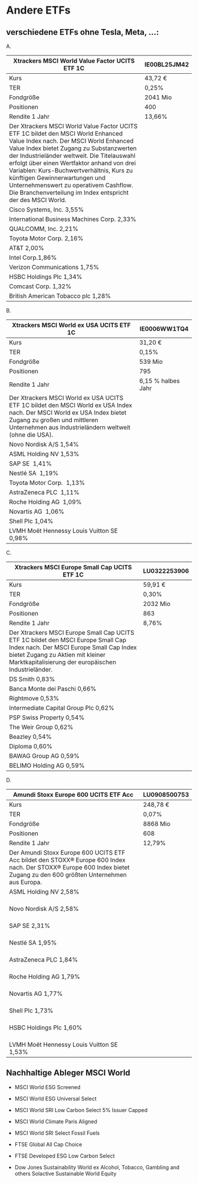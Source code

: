 # Andere ETFs

## verschiedene ETFs ohne Tesla, Meta, ...:

A.

| Xtrackers MSCI World Value Factor UCITS ETF 1C                                                                                                                                                                                                                                                                                                                                                                                                           | IE00BL25JM42 |
| -------------------------------------------------------------------------------------------------------------------------------------------------------------------------------------------------------------------------------------------------------------------------------------------------------------------------------------------------------------------------------------------------------------------------------------------------------- | ------------ |
| Kurs                                                                                                                                                                                                                                                                                                                                                                                                                                                     | 43,72 €      |
| TER                                                                                                                                                                                                                                                                                                                                                                                                                                                      | 0,25%        |
| Fondgröße                                                                                                                                                                                                                                                                                                                                                                                                                                                | 2041 Mio     |
| Positionen                                                                                                                                                                                                                                                                                                                                                                                                                                               | 400          |
| Rendite 1 Jahr                                                                                                                                                                                                                                                                                                                                                                                                                                           | 13,66%       |
| Der Xtrackers MSCI World Value Factor UCITS ETF 1C bildet den MSCI World Enhanced Value Index nach. Der MSCI World Enhanced Value Index bietet Zugang zu Substanzwerten der Industrieländer weltweit. Die Titelauswahl erfolgt über einen Wertfaktor anhand von drei Variablen: Kurs-Buchwertverhältnis, Kurs zu künftigen Gewinnerwartungen und Unternehmenswert zu operativem Cashflow. Die Branchenverteilung im Index entspricht der des MSCI World. |              |
| Cisco Systems, Inc. 3,55%                                                                                                                                                                                                                                                                                                                                                                                                                                |              |
| International Business Machines Corp. 2,33%                                                                                                                                                                                                                                                                                                                                                                                                              |              |
| QUALCOMM, Inc. 2,21%                                                                                                                                                                                                                                                                                                                                                                                                                                     |              |
| Toyota Motor Corp. 2,16%                                                                                                                                                                                                                                                                                                                                                                                                                                 |              |
| AT&T 2,00%                                                                                                                                                                                                                                                                                                                                                                                                                                               |              |
| Intel Corp.1,86%                                                                                                                                                                                                                                                                                                                                                                                                                                         |              |
| Verizon Communications 1,75%                                                                                                                                                                                                                                                                                                                                                                                                                             |              |
| HSBC Holdings Plc 1,34%                                                                                                                                                                                                                                                                                                                                                                                                                                  |              |
| Comcast Corp. 1,32%                                                                                                                                                                                                                                                                                                                                                                                                                                      |              |
| British American Tobacco plc 1,28%                                                                                                                                                                                                                                                                                                                                                                                                                       |              |

B.

| Xtrackers MSCI World ex USA UCITS ETF 1C                                                                                                                                                                          | IE0006WW1TQ4       |
| ----------------------------------------------------------------------------------------------------------------------------------------------------------------------------------------------------------------- | ------------------ |
| Kurs                                                                                                                                                                                                              | 31,20 €            |
| TER                                                                                                                                                                                                               | 0,15%              |
| Fondgröße                                                                                                                                                                                                         | 539 Mio            |
| Positionen                                                                                                                                                                                                        | 795                |
| Rendite 1 Jahr                                                                                                                                                                                                    | 6,15 % halbes Jahr |
| Der Xtrackers MSCI World ex USA UCITS ETF 1C bildet den MSCI World ex USA Index nach. Der MSCI World ex USA Index bietet Zugang zu großen und mittleren Unternehmen aus Industrieländern weltweit (ohne die USA). |                    |
| Novo Nordisk A/S 1,54%                                                                                                                                                                                            |                    |
| ASML Holding NV 1,53%                                                                                                                                                                                             |                    |
| SAP SE  1,41%                                                                                                                                                                                                     |                    |
| Nestlé SA  1,19%                                                                                                                                                                                                  |                    |
| Toyota Motor Corp.  1,13%                                                                                                                                                                                         |                    |
| AstraZeneca PLC  1,11%                                                                                                                                                                                            |                    |
| Roche Holding AG  1,09%                                                                                                                                                                                           |                    |
| Novartis AG  1,06%                                                                                                                                                                                                |                    |
| Shell Plc 1,04%                                                                                                                                                                                                   |                    |
| LVMH Moët Hennessy Louis Vuitton SE 0,98%                                                                                                                                                                         |                    |

C.

| Xtrackers MSCI Europe Small Cap UCITS ETF 1C                                                                                                                                                                             | LU0322253906 |
| ------------------------------------------------------------------------------------------------------------------------------------------------------------------------------------------------------------------------ | ------------ |
| Kurs                                                                                                                                                                                                                     | 59,91 €      |
| TER                                                                                                                                                                                                                      | 0,30%        |
| Fondgröße                                                                                                                                                                                                                | 2032 Mio     |
| Positionen                                                                                                                                                                                                               | 863          |
| Rendite 1 Jahr                                                                                                                                                                                                           | 8,76%        |
| Der Xtrackers MSCI Europe Small Cap UCITS ETF 1C bildet den MSCI Europe Small Cap Index nach. Der MSCI Europe Small Cap Index bietet Zugang zu Aktien mit kleiner Marktkapitalisierung der europäischen Industrieländer. |              |
| DS Smith  0,83%                                                                                                                                                                                                          |              |
| Banca Monte dei Paschi  0,66%                                                                                                                                                                                            |              |
| Rightmove 0,53%                                                                                                                                                                                                          |              |
| Intermediate Capital Group Plc 0,62%                                                                                                                                                                                     |              |
| PSP Swiss Property 0,54%                                                                                                                                                                                                 |              |
| The Weir Group  0,62%                                                                                                                                                                                                    |              |
| Beazley 0,54%                                                                                                                                                                                                            |              |
| Diploma 0,60%                                                                                                                                                                                                            |              |
| BAWAG Group AG 0,59%                                                                                                                                                                                                     |              |
| BELIMO Holding AG  0,59%                                                                                                                                                                                                 |              |

D.

| Amundi Stoxx Europe 600 UCITS ETF Acc                                                                                                                                   | LU0908500753 |
| ----------------------------------------------------------------------------------------------------------------------------------------------------------------------- | ------------ |
| Kurs                                                                                                                                                                    | 248,78 €     |
| TER                                                                                                                                                                     | 0,07%        |
| Fondgröße                                                                                                                                                               | 8868 Mio     |
| Positionen                                                                                                                                                              | 608          |
| Rendite 1 Jahr                                                                                                                                                          | 12,79%       |
| Der Amundi Stoxx Europe 600 UCITS ETF Acc bildet den STOXX® Europe 600 Index nach. Der STOXX® Europe 600 Index bietet Zugang zu den 600 größten Unternehmen aus Europa. |              |
| ASML Holding NV 2,58%                                                                                                                                                   |              |
| <br/>Novo Nordisk A/S 2,58%                                                                                                                                             |              |
| <br/>SAP SE 2,31%                                                                                                                                                       |              |
| <br/>Nestlé SA 1,95%                                                                                                                                                    |              |
| <br/>AstraZeneca PLC 1,84%                                                                                                                                              |              |
| <br/>Roche Holding AG 1,79%                                                                                                                                             |              |
| <br/>Novartis AG 1,77%                                                                                                                                                  |              |
| <br/>Shell Plc 1,73%                                                                                                                                                    |              |
| <br/>HSBC Holdings Plc 1,60%                                                                                                                                            |              |
| <br/>LVMH Moët Hennessy Louis Vuitton SE 1,53%                                                                                                                          |              |

## Nachhaltige Ableger MSCI World

- MSCI World ESG Screened

- MSCI World ESG Universal Select

- MSCI World SRI Low Carbon Select 5% Issuer Capped

- MSCI World Climate Paris Aligned

- MSCI World SRI Select Fossil Fuels

- FTSE Global All Cap Choice

- FTSE Developed ESG Low Carbon Select

- Dow Jones Sustainability World ex Alcohol, Tobacco, Gambling and others
  Solactive Sustainable World Equity
